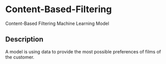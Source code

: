 # Content-Based-Filtering
Content-Based Filtering Machine Learning Model
## Description

A model is using data to provide the most possible preferences of films of the customer. 
